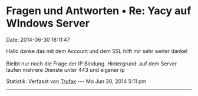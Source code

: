 Fragen und Antworten • Re: Yacy auf WIndows Server
==================================================

Date: 2014-06-30 18:11:47

Hallo danke das mit dem Account und dem SSL hilft mir sehr weiter
danke!\
\
Bleibt nur noch die Frage der IP Bindung. Hintergrund: auf dem Server
laufen mehrere Dienste unter 443 und eigener ip

Statistik: Verfasst von
[Trufax](http://forum.yacy-websuche.de/memberlist.php?mode=viewprofile&u=9443)
--- Mo Jun 30, 2014 5:11 pm

------------------------------------------------------------------------
